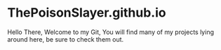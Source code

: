 # ThePoisonSlayer.github.io


Hello There, Welcome to my Git, 
You will find many of my projects lying around here, be sure to check them out.
